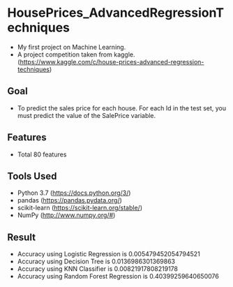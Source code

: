 # HousePrices_AdvancedRegressionTechniques

* My first project on Machine Learning. 
* A project competition taken from kaggle. (https://www.kaggle.com/c/house-prices-advanced-regression-techniques)

## Goal

* To predict the sales price for each house. For each Id in the test set, you must predict the value of 
the SalePrice variable. 

## Features

* Total 80 features

## Tools Used

* Python 3.7 (https://docs.python.org/3/)
* pandas (https://pandas.pydata.org/)
* scikit-learn (https://scikit-learn.org/stable/)
* NumPy (http://www.numpy.org/#)
 
## Result

* Accuracy using Logistic Regression is 0.005479452054794521
* Accuracy using Decision Tree is 0.0136986301369863
* Accuracy using KNN Classifier is 0.00821917808219178
* Accuracy using Random Forest Regression is 0.40399259640650076
